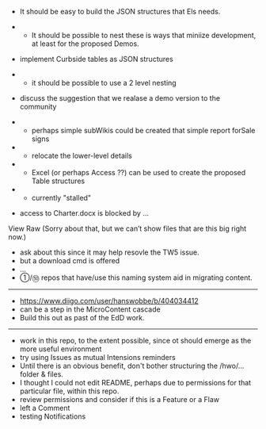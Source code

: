 * It should be easy to build the JSON structures that Els needs.
* * It should be possible to nest these is ways that miniize development, at least for the proposed Demos.

* implement Curbside tables as JSON structures
* * it should be possible to use a 2 level nesting
* discuss the suggestion that we realase a demo version to the community
* * perhaps simple subWikis could be created that simple report forSale signs
* * relocate the lower-level details
* * Excel (or perhaps Access ??) can be used to create the proposed Table structures
* * currently "stalled"
* access to Charter.docx is blocked by ...

View Raw
(Sorry about that, but we can’t show files that are this big right now.)

* ask about this since it may help resovle the TW5 issue.
* but a download cmd is offered
* ...
* ①/㊿ repos that have/use this naming system aid in migrating content.

<hr>

* https://www.diigo.com/user/hanswobbe/b/404034412
* can be a step in the MicroContent cascade
* Build this out as past of the EdD work.

<hr>

* work in this repo, to the extent possible, since ot should emerge as the more useful environment
* try using Issues as mutual Intensions reminders
* Until there is an obvious benefit, don't bother structuring the /hwo/... folder & files.
* I thought I could not edit README, perhaps due to permissions for that particular file, within this repo.
* review permissions and consider if this is a Feature or a Flaw 
* left a Comment
* testing Notifications
